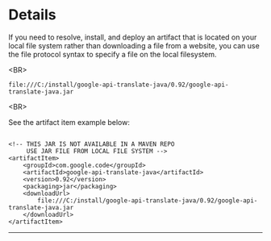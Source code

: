 # Details #

If you need to resolve, install, and deploy an artifact that is located on your local file system rather than downloading a file from a website, you can use the file protocol syntax to specify a file on the local filesystem.


&lt;BR&gt;


```
file:///C:/install/google-api-translate-java/0.92/google-api-translate-java.jar
```


&lt;BR&gt;

See the artifact item example below:
```

<!-- THIS JAR IS NOT AVAILABLE IN A MAVEN REPO
     USE JAR FILE FROM LOCAL FILE SYSTEM -->
<artifactItem>
    <groupId>com.google.code</groupId>
    <artifactId>google-api-translate-java</artifactId>
    <version>0.92</version>
    <packaging>jar</packaging>
    <downloadUrl>
        file:///C:/install/google-api-translate-java/0.92/google-api-translate-java.jar
    </downloadUrl>                        
</artifactItem>

```



---
